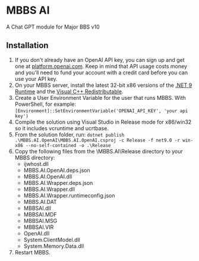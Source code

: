 # MBBS AI
A Chat GPT module for Major BBS v10

## Installation
1. If you don't already have an OpenAI API key, you can sign up and get one at [platform.openai.com](https://platform.openai.com).  Keep in mind that API usage costs money and you'll need to fund your account with a credit card before you can use your API key.
2. On your MBBS server, install the latest 32-bit x86 versions of the [.NET 9 Runtime](https://dotnet.microsoft.com/en-us/download/dotnet/thank-you/runtime-9.0.4-windows-x86-installer) and the [Visual C++ Redistributable](https://aka.ms/vs/17/release/vc_redist.x86.exe).
3. Create a User Environment Variable for the user that runs MBBS.  With PowerShell, for example: `[Environment]::SetEnvironmentVariable('OPENAI_API_KEY', 'your api key')`
4. Compile the solution using Visual Studio in Release mode for x86/win32 so it includes vcruntime and ucrtbase.
5. From the solution folder, run: `dotnet publish .\MBBS.AI.OpenAI\MBBS.AI.OpenAI.csproj -c Release -f net9.0 -r win-x86 --no-self-contained -o .\Release`
6. Copy the following files from the \MBBS.AI\Release directory to your MBBS directory:
    - ijwhost.dll
    - MBBS.AI.OpenAI.deps.json
    - MBBS.AI.OpenAI.dll
    - MBBS.AI.Wrapper.deps.json
    - MBBS.AI.Wrapper.dll
    - MBBS.AI.Wrapper.runtimeconfig.json
    - MBBS.AI.DAT
    - MBBSAI.dll
    - MBBSAI.MDF
    - MBBSAI.MSG
    - MBBSAI.VIR
    - OpenAI.dll
    - System.ClientModel.dll
    - System.Memory.Data.dll
7. Restart MBBS.
